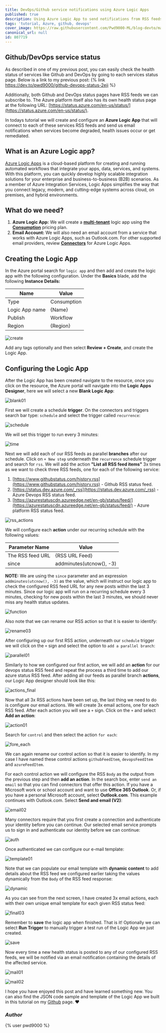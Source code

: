 ```yaml
---
title: DevOps/Github service notifications using Azure Logic Apps
published: true
description: Using Azure Logic App to send notifications from RSS feeds
tags: 'tutorial, Azure, github, devops'
cover_image: https://raw.githubusercontent.com/Pwd9000-ML/blog-devto/master/posts/Azure-Logic-App-RSS/assets/main.png
canonical_url: null
id: 807719
---
```


## Github/DevOps service status

As described in one of my previous post, you can easily check the health status of services like Github and DevOps by going to each services status page. Below is a link to my previous post: {% link <https://dev.to/pwd9000/github-devops-status-2eji> %}

Additionally, both Github and DevOps status pages have RSS feeds we can subscribe to. The Azure platform itself also has its own health status page at the following URL: [https://status.azure.com/en-us/status/](https://status.azure.com/en-us/status/).  

In todays tutorial we will create and configure an **Azure Logic App** that will connect to each of these services RSS feeds and send us email notifications when services become degraded, health issues occur or get remediated.

## What is an Azure Logic app?

[Azure Logic Apps](https://docs.microsoft.com/en-us/azure/logic-apps/logic-apps-overview) is a cloud-based platform for creating and running automated workflows that integrate your apps, data, services, and systems. With this platform, you can quickly develop highly scalable integration solutions for your enterprise and business-to-business (B2B) scenarios. As a member of Azure Integration Services, Logic Apps simplifies the way that you connect legacy, modern, and cutting-edge systems across cloud, on premises, and hybrid environments.

## What do we need?

1. **Azure Logic App:** We will create a **[multi-tenant](https://docs.microsoft.com/en-us/azure/logic-apps/single-tenant-overview-compare)** logic app using the **[Consumption](https://docs.microsoft.com/en-us/azure/logic-apps/logic-apps-pricing#consumption-pricing)** pricing plan.
2. **Email Account:** We will also need an email account from a service that works with Azure Logic Apps, such as Outlook.com. For other supported email providers, review **[Connectors](https://docs.microsoft.com/en-us/connectors/connector-reference/connector-reference-logicapps-connectors)** for Azure Logic Apps.

## Creating the Logic App

In the Azure portal search for `logic app` and then add and create the logic app with the following configuration.
Under the **Basics** blade, add the following **Instance Details:**

| Name           | Value              |
| -------------- | ------------------ |
| Type           | Consumption        |
| Logic App name | {Name}             |
| Publish        | Workflow           |
| Region         | {Region}           |

![create](https://raw.githubusercontent.com/Pwd9000-ML/blog-devto/master/posts/Azure-Logic-App-RSS/assets/create.png)

Add any tags optionally and then select **Review + Create**, and create the Logic App.

## Configuring the Logic App

After the Logic App has been created navigate to the resource, once you click on the resource, the Azure portal will navigate into the **Logic Apps Designer**, here we will select a new **Blank Logic App**:

![blank01](https://raw.githubusercontent.com/Pwd9000-ML/blog-devto/master/posts/Azure-Logic-App-RSS/assets/blank01.png)

First we will create a schedule **trigger**. On the connectors and triggers search bar type: `schedule` and select the trigger called `recurrence`:

![schedule](https://raw.githubusercontent.com/Pwd9000-ML/blog-devto/master/posts/Azure-Logic-App-RSS/assets/schedule.png)

We will set this trigger to run every 3 minutes:

![time](https://raw.githubusercontent.com/Pwd9000-ML/blog-devto/master/posts/Azure-Logic-App-RSS/assets/time.png)

Next we will add each of our RSS feeds as parallel **branches** after our schedule. Click on `+ New step` underneath the `recurrence` schedule trigger and search for `rss`. We will add the action **"List all RSS feed items"** 3x times as we want to check three RSS feeds, one for each of the following service:

1. [https://www.githubstatus.com/history.rss](https://www.githubstatus.com/history.rss) - Github RSS status feed.
2. [https://status.dev.azure.com/_rss](https://status.dev.azure.com/_rss) - Azure Devops RSS status feed.
3. [https://azurestatuscdn.azureedge.net/en-gb/status/feed/](https://azurestatuscdn.azureedge.net/en-gb/status/feed/) - Azure platform RSS status feed.

![rss_actions](https://raw.githubusercontent.com/Pwd9000-ML/blog-devto/master/posts/Azure-Logic-App-RSS/assets/rss_actions.png)

We will configure each **action** under our recurring schedule with the following values:

| Parameter Name   | Value                    |
| ---------------- | ------------------------ |
| The RSS feed URL | {RSS URL Feed}           |
| since            | addminutes(utcnow(), -3) |

**NOTE:** We are using the `since` parameter and an expression `addminutes(utcnow(), -3)` as the value, which will instruct our logic app to check the configured RSS feed URL for any new posts within the last 3 minutes. Since our logic app will run on a recurring schedule every 3 minutes, checking for new posts within the last 3 minutes, we should never miss any health status updates.

![function](https://raw.githubusercontent.com/Pwd9000-ML/blog-devto/master/posts/Azure-Logic-App-RSS/assets/function.png)

Also note that we can rename our RSS action so that it is easier to identify:

![rename03](https://raw.githubusercontent.com/Pwd9000-ML/blog-devto/master/posts/Azure-Logic-App-RSS/assets/rename03.png)

After configuring up our first RSS action, underneath our `schedule` trigger we will click on the `+` sign and select the option to `add a parallel branch`:

![parallel01](https://raw.githubusercontent.com/Pwd9000-ML/blog-devto/master/posts/Azure-Logic-App-RSS/assets/parallel01.png)

Similarly to how we configured our first action, we will add an **action** for our devops status RSS feed and repeat the process a third time to add our azure status RSS feed. After adding all our feeds as parallel branch **actions**, our Logic App designer should look like this:

![actions_final](https://raw.githubusercontent.com/Pwd9000-ML/blog-devto/master/posts/Azure-Logic-App-RSS/assets/actions_final.png)

Now that all 3x RSS actions have been set up, the last thing we need to do is configure our email actions. We will create 3x email actions, one for each RSS feed. After each action you will see a `+` sign. Click on the `+` and select **Add an action**:

![action01](https://raw.githubusercontent.com/Pwd9000-ML/blog-devto/master/posts/Azure-Logic-App-RSS/assets/action01.png)

Search for `control` and then select the action `for each`:

![fore_each](https://raw.githubusercontent.com/Pwd9000-ML/blog-devto/master/posts/Azure-Logic-App-RSS/assets/for_each.png)

We can again rename our control action so that it is easier to identify. In my case I have named these control actions `githubFeedItem`, `devopsFeedItem` and `azureFeedItem`.  

For each control action we will configure the RSS `Body` as the output from the previous step and then **add an action**. In the search box, enter `send an email` so that you can find connectors that offer this action. If you have a Microsoft work or school account and want to use **Office 365 Outlook**. Or, if you have a personal Microsoft account, select **Outlook.com**. This example continues with Outlook.com. Select **Send and email (V2)**:

![email02](https://raw.githubusercontent.com/Pwd9000-ML/blog-devto/master/posts/Azure-Logic-App-RSS/assets/email02.png)

Many connectors require that you first create a connection and authenticate your identity before you can continue. Our selected email service prompts us to sign in and authenticate our identity before we can continue:

![auth](https://raw.githubusercontent.com/Pwd9000-ML/blog-devto/master/posts/Azure-Logic-App-RSS/assets/auth.png)

Once authenticated we can configure our e-mail template:

![template01](https://raw.githubusercontent.com/Pwd9000-ML/blog-devto/master/posts/Azure-Logic-App-RSS/assets/template01.png)

Note that we can populate our email template with **dynamic content** to add details about the RSS feed we configured earlier taking the values dynamically from the `Body` of the RSS feed response:

![dynamic](https://raw.githubusercontent.com/Pwd9000-ML/blog-devto/master/posts/Azure-Logic-App-RSS/assets/dynamic.png)

As you can see from the next screen, I have created 3x email actions, each with their own unique email template for each given RSS status feed:

![final03](https://raw.githubusercontent.com/Pwd9000-ML/blog-devto/master/posts/Azure-Logic-App-RSS/assets/final03.png)

Remember to **save** the logic app when finished. That is it! Optionally we can select **Run Trigger** to manually trigger a test run of the Logic App we just created.

![save](https://raw.githubusercontent.com/Pwd9000-ML/blog-devto/master/posts/Azure-Logic-App-RSS/assets/save.png)

Now every time a new health status is posted to any of our configured RSS feeds, we will be notified via an email notification containing the details of the affected service.

![mail01](https://raw.githubusercontent.com/Pwd9000-ML/blog-devto/master/posts/Azure-Logic-App-RSS/assets/mail01.png)

![mail02](https://raw.githubusercontent.com/Pwd9000-ML/blog-devto/master/posts/Azure-Logic-App-RSS/assets/mail02.png)

I hope you have enjoyed this post and have learned something new. You can also find the JSON code sample and template of the Logic App we built in this tutorial on my [Github](https://github.com/Pwd9000-ML/blog-devto/tree/master/posts/Azure-Logic-App-RSS/code) page. :heart:

### _Author_

{% user pwd9000 %}
